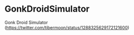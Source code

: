 # GonkDroidSimulator
 Gonk Droid Simulator (https://twitter.com/tibermoon/status/1288325629172121600)
